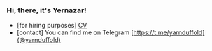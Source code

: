 ### Hi, there, it's Yernazar!

- [for hiring purposes] [CV](github.com/soundsnick/soundsnick/cv.pdf) 
- [contact] You can find me on Telegram [https://t.me/yarnduffold](@yarnduffold)
